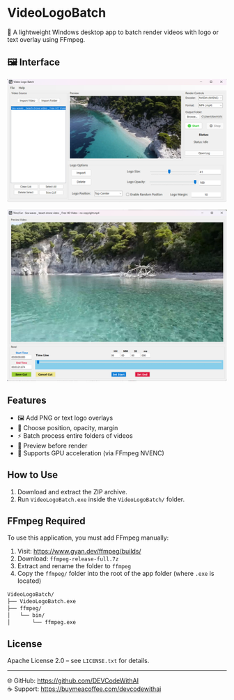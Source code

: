 # VideoLogoBatch

🔧 A lightweight Windows desktop app to batch render videos with logo or text overlay using FFmpeg.

## 🖼️ Interface

![Main UI](screenshots/screenshots_01.png)

![Main UI](screenshots/screenshots_02.png)

## Features

- 🖼️ Add PNG or text logo overlays
- 🎯 Choose position, opacity, margin
- ⚡ Batch process entire folders of videos
- 🧪 Preview before render
- 🚀 Supports GPU acceleration (via FFmpeg NVENC)

## How to Use

1. Download and extract the ZIP archive.
2. Run `VideoLogoBatch.exe` inside the `VideoLogoBatch/` folder.

## FFmpeg Required

To use this application, you must add FFmpeg manually:

1. Visit: https://www.gyan.dev/ffmpeg/builds/
2. Download: `ffmpeg-release-full.7z`
3. Extract and rename the folder to `ffmpeg`
4. Copy the `ffmpeg/` folder into the root of the app folder (where `.exe` is located)

```
VideoLogoBatch/
├── VideoLogoBatch.exe
├── ffmpeg/
│   └── bin/
│       └── ffmpeg.exe
```

## License

Apache License 2.0 – see `LICENSE.txt` for details.

---

🌐 GitHub: https://github.com/DEVCodeWithAI  
☕ Support: https://buymeacoffee.com/devcodewithai

